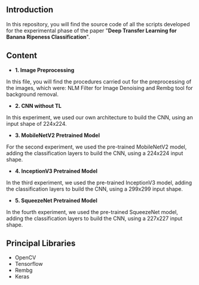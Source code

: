 ## Introduction

In this repository, you will find the source code of all the scripts developed for the experimental phase of the paper &quot;**Deep Transfer Learning for Banana Ripeness Classification**&quot;.

## Content
- **1. Image Preprocessing**

In this file, you will find the procedures carried out for the preprocessing of the images, which were: NLM Filter for Image Denoising and Rembg tool for background removal.

- **2. CNN without TL**

In this experiment, we used our own architecture to build the CNN, using an input shape of 224x224.

- **3. MobileNetV2 Pretrained Model**

For the second experiment, we used the pre-trained MobileNetV2 model, adding the classification layers to build the CNN, using a 224x224 input shape.

- **4. InceptionV3 Pretrained Model**

In the third experiment, we used the pre-trained InceptionV3 model, adding the classification layers to build the CNN, using a 299x299 input shape.

- **5. SqueezeNet Pretrained Model**

In the fourth experiment, we used the pre-trained SqueezeNet model, adding the classification layers to build the CNN, using a 227x227 input shape.

## Principal Libraries
- OpenCV
- Tensorflow
- Rembg
- Keras
